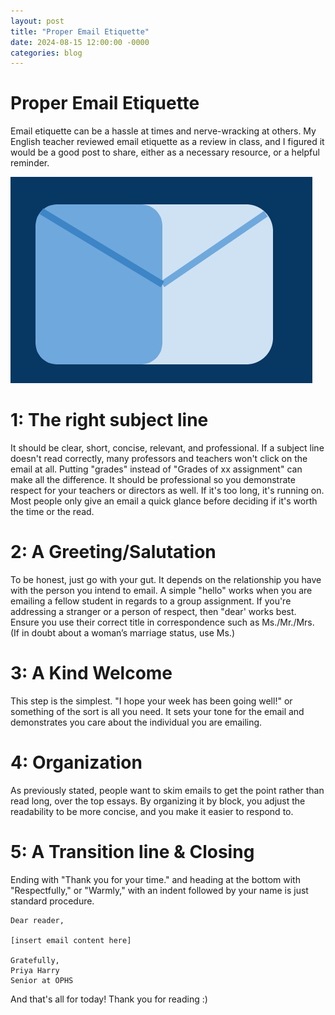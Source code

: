```yaml
---
layout: post
title: "Proper Email Etiquette"
date: 2024-08-15 12:00:00 -0000
categories: blog
---
```

# Proper Email Etiquette

Email etiquette can be a hassle at times and nerve-wracking at others. My English teacher reviewed email etiquette as a review in class, and I figured it would be a good post to share, 
either as a necessary resource, or a helpful reminder.

!["Email icon"](https://github.com/CaptainSapphire/PH-s-Blog/blob/main/assets/August%202024/Screenshot%202024-08-15%208.33.44%20AM%20(1).png?raw=true)

# 1: The right subject line
It should be clear, short, concise, relevant, and professional. If a subject line doesn't read correctly, many professors and teachers won't click on the email at all.
Putting "grades" instead of "Grades of xx assignment" can make all the difference. It should be professional so you demonstrate respect for your teachers or directors as well.
If it's too long, it's running on. Most people only give an email a quick glance before deciding if it's worth the time or the read. 

# 2: A Greeting/Salutation
To be honest, just go with your gut. It depends on the relationship you have with the person you intend to email. A simple "hello" works when you are emailing a fellow student
in regards to a group assignment. If you're addressing a stranger or a person of respect, then "dear' works best. Ensure you use their correct title in correspondence
such as Ms./Mr./Mrs. (If in doubt about a woman’s marriage status, use Ms.)

# 3: A Kind Welcome
This step is the simplest. "I hope your week has been going well!" or something of the sort is all you need. It sets your tone for the email and demonstrates
you care about the individual you are emailing. 

# 4: Organization
As previously stated, people want to skim emails to get the point rather than read long, over the top essays. By organizing it by block, you adjust
the readability to be more concise, and you make it easier to respond to. 

# 5: A Transition line & Closing
Ending with "Thank you for your time." and heading at the bottom with "Respectfully," or "Warmly," with an indent followed by your name is just standard procedure. 
```
Dear reader, 

[insert email content here]

Gratefully,
Priya Harry
Senior at OPHS

```
And that's all for today! Thank you for reading :)

 
